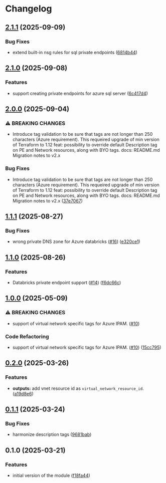 # Changelog

## [2.1.1](https://github.com/dsb-norge/terraform-azurerm-vnet-for-github-hosted-runners/compare/v2.1.0...v2.1.1) (2025-09-09)


### Bug Fixes

* extend built-in nsg rules for sql private endpoints ([6814b44](https://github.com/dsb-norge/terraform-azurerm-vnet-for-github-hosted-runners/commit/6814b443715e039884d50792c0044dee1b74154a))

## [2.1.0](https://github.com/dsb-norge/terraform-azurerm-vnet-for-github-hosted-runners/compare/v2.0.0...v2.1.0) (2025-09-08)


### Features

* support creating private endpoints for azure sql server ([6c417d4](https://github.com/dsb-norge/terraform-azurerm-vnet-for-github-hosted-runners/commit/6c417d404ae1289cad3b963465121823e2bd3fac))

## [2.0.0](https://github.com/dsb-norge/terraform-azurerm-vnet-for-github-hosted-runners/compare/v1.1.1...v2.0.0) (2025-09-04)


### ⚠ BREAKING CHANGES

* Introduce tag validation to be sure that tags are not longer than 250 characters (Azure requirement). This requeired upgrade of min version of Terraform to 1.12 feat: possibility to override default Description tag on PE and Network resources, along with BYO tags. docs: README.md Migration notes to v2.x

### Bug Fixes

* Introduce tag validation to be sure that tags are not longer than 250 characters (Azure requirement). This requeired upgrade of min version of Terraform to 1.12 feat: possibility to override default Description tag on PE and Network resources, along with BYO tags. docs: README.md Migration notes to v2.x ([37e7067](https://github.com/dsb-norge/terraform-azurerm-vnet-for-github-hosted-runners/commit/37e7067134e55446851b2709591c55a97b20c66b))

## [1.1.1](https://github.com/dsb-norge/terraform-azurerm-vnet-for-github-hosted-runners/compare/v1.1.0...v1.1.1) (2025-08-27)


### Bug Fixes

* wrong private DNS zone for Azure databricks ([#16](https://github.com/dsb-norge/terraform-azurerm-vnet-for-github-hosted-runners/issues/16)) ([e320ce1](https://github.com/dsb-norge/terraform-azurerm-vnet-for-github-hosted-runners/commit/e320ce1bd2beea0ed9f5ef89e00b379fdb8a942c))

## [1.1.0](https://github.com/dsb-norge/terraform-azurerm-vnet-for-github-hosted-runners/compare/v1.0.0...v1.1.0) (2025-08-26)


### Features

* Databricks private endpoint support ([#14](https://github.com/dsb-norge/terraform-azurerm-vnet-for-github-hosted-runners/issues/14)) ([f6dc66c](https://github.com/dsb-norge/terraform-azurerm-vnet-for-github-hosted-runners/commit/f6dc66c75e333957754f65e990f5d72832fdb739))

## [1.0.0](https://github.com/dsb-norge/terraform-azurerm-vnet-for-github-hosted-runners/compare/v0.2.0...v1.0.0) (2025-05-09)


### ⚠ BREAKING CHANGES

* support of virtual network specific tags for Azure IPAM. ([#10](https://github.com/dsb-norge/terraform-azurerm-vnet-for-github-hosted-runners/issues/10))

### Code Refactoring

* support of virtual network specific tags for Azure IPAM. ([#10](https://github.com/dsb-norge/terraform-azurerm-vnet-for-github-hosted-runners/issues/10)) ([15cc795](https://github.com/dsb-norge/terraform-azurerm-vnet-for-github-hosted-runners/commit/15cc79592eda9c7d1387b3e5e3d5efee110ee4b3))

## [0.2.0](https://github.com/dsb-norge/terraform-azurerm-vnet-for-github-hosted-runners/compare/v0.1.1...v0.2.0) (2025-03-26)


### Features

* **outputs:** add vnet resource id as `virtual_network_resource_id`. ([a19d8e6](https://github.com/dsb-norge/terraform-azurerm-vnet-for-github-hosted-runners/commit/a19d8e69832bb937b1977d0a80fa2efd643dc5cb))

## [0.1.1](https://github.com/dsb-norge/terraform-azurerm-vnet-for-github-hosted-runners/compare/v0.1.0...v0.1.1) (2025-03-24)


### Bug Fixes

* harmonize description tags ([9681bab](https://github.com/dsb-norge/terraform-azurerm-vnet-for-github-hosted-runners/commit/9681babeb6c6dd61a9c0aaf5e861c88b99dec358))

## 0.1.0 (2025-03-21)

### Features

* initial version of the module ([f18fa44](https://github.com/dsb-norge/terraform-azurerm-vnet-for-github-hosted-runners/commit/f18fa4461a6e687151427192c34b86f570ab5ce0))
